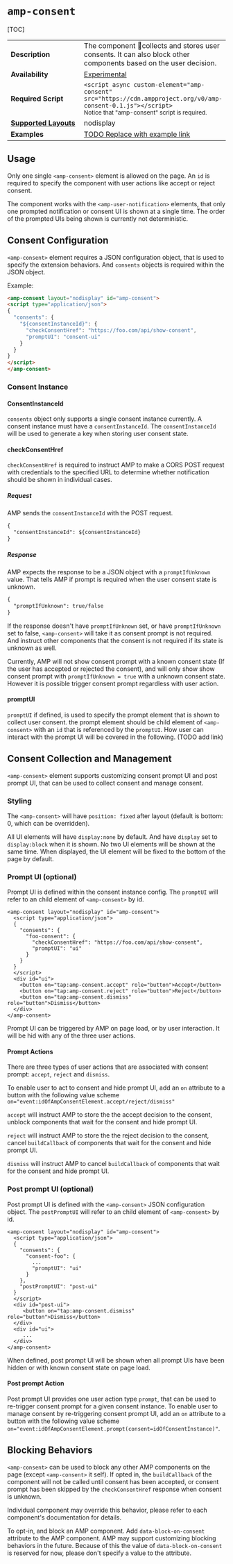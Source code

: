 <!--
Copyright 2018 The AMP HTML Authors. All Rights Reserved.

Licensed under the Apache License, Version 2.0 (the "License");
you may not use this file except in compliance with the License.
You may obtain a copy of the License at

      http://www.apache.org/licenses/LICENSE-2.0

Unless required by applicable law or agreed to in writing, software
distributed under the License is distributed on an "AS-IS" BASIS,
WITHOUT WARRANTIES OR CONDITIONS OF ANY KIND, either express or implied.
See the License for the specific language governing permissions and
limitations under the License.
-->

# <a name="amp-consent"></a> `amp-consent`

[TOC]

<table>
  <tr>
    <td width="40%"><strong>Description</strong></td>
    <td>The component collects and stores user consents. It can also block other components based on the user decision.</td>
  </tr>
  <tr>
    <td width="40%"><strong>Availability</strong></td>
    <td><div><a href="https://www.ampproject.org/docs/reference/experimental.html">Experimental</a></td>
  </tr>
  <tr>
    <td width="40%"><strong>Required Script</strong></td>
    <td>
      <div>
        <code>&lt;script async custom-element="amp-consent" src="https://cdn.ampproject.org/v0/amp-consent-0.1.js">&lt;/script></code>
      </div>
      <small>Notice that  "amp-consent" script is required.</small>
    </td>
  </tr>
  <tr>
    <td class="col-fourty"><strong><a href="https://www.ampproject.org/docs/guides/responsive/control_layout.html">Supported Layouts</a></strong></td>
    <td>nodisplay</td>
  </tr>
  <tr>
    <td width="40%"><strong>Examples</strong></td>
    <td>
      <a href="https://ampbyexample.com/components/amp-user-notification/">TODO Replace with example link</a>
    </td>
  </tr>
</table>

## Usage
Only one single `<amp-consent>` element is allowed on the page. An `id` is required to specify the component with user actions like accept or reject consent.

The component works with the `<amp-user-notification>` elements, that only one prompted notification or consent UI is shown at a single time. The order of the prompted UIs being shown is currently not deterministic.


## Consent Configuration

`<amp-consent>` element requires a JSON configuration object, that is used to specify the extension behaviors. And `consents` objects is required within the JSON object.

Example:

```html
<amp-consent layout="nodisplay" id="amp-consent">
<script type="application/json">
{
  "consents": {
    "${consentInstanceId}": {
      "checkConsentHref": "https://foo.com/api/show-consent",
      "promptUI": "consent-ui"
    }
  }
}
</script>
</amp-consent>
```


### Consent Instance

#### ConsentInstanceId
`consents` object only supports a single consent instance currently. A consent instance must have a `consentInstanceId`. The `consentInstanceId` will be used to generate a key when storing user consent state.

#### checkConsentHref
`checkConsentHref` is required to instruct AMP to make a CORS POST request with credentials to the specified URL to determine whether notification should be shown in individual cases.

##### Request
AMP sends the `consentInstanceId` with the POST request.
```html
{
  "consentInstanceId": ${consentInstanceId}
}
```

##### Response
AMP expects the response to be a JSON object with a `promptIfUnknown` value. That tells AMP if prompt is required when the user consent state is unknown.
```html
{
  "promptIfUnknown": true/false
}
```
If the response doesn't have `promptIfUnknown` set, or have `promptIfUnknown` set to false, `<amp-consent>` will take it as consent prompt is not required. And instruct other components that the consent is not required if its state is unknown as well.

Currently, AMP will not show consent prompt with a known consent state (If the user has accepted or rejected the consent), and will only show show consent prompt with `promptIfUnknown = true` with a unknown consent state. However it is possible trigger consent prompt regardless with user action.


#### promptUI
`promptUI` if defined, is used to specify the prompt element that is shown to collect user consent. the prompt element should be child element of `<amp-consent>` with an `id` that is referenced by the `promptUI`. How user can interact with the prompt UI will be covered in the following. (TODO add link)


## Consent Collection and Management

`<amp-consent>` element supports customizing consent prompt UI and post prompt UI, that can be used to collect consent and manage consent.

### Styling

The `<amp-consent>` will have `position: fixed` after layout (default is bottom: 0, which can be overridden).

All UI elements will have `display:none` by default. And have `display` set to `display:block` when it is shown. No two UI elements will be shown at the same time. When displayed, the UI element will be fixed to the bottom of the page by default.

### Prompt UI (optional)
Prompt UI is defined within the consent instance config. The `promptUI` will refer to an child element of `<amp-consent>` by id.
```
<amp-consent layout="nodisplay" id="amp-consent">
  <script type="application/json">
  {
    "consents": {
      "foo-consent": {
        "checkConsentHref": "https://foo.com/api/show-consent",
        "promptUI": "ui"
      }
    }
  }
  </script>
  <div id="ui">
    <button on="tap:amp-consent.accept" role="button">Accept</button>
    <button on="tap:amp-consent.reject" role="button">Reject</button>
    <button on="tap:amp-consent.dismiss" role="button">Dismiss</button>
  </div>
</amp-consent>
```
Prompt UI can be triggered by AMP on page load, or by user interaction. It will be hid with any of the three user actions.

#### Prompt Actions
There are three types of user actions that are associated with consent prompt: `accept`, `reject` and `dismiss`.

To enable user to act to consent and hide prompt UI, add an `on` attribute to a button with the
following value scheme `on="event:idOfAmpConsentElement.accept/reject/dismiss"`

`accept` will instruct AMP to store the the accept decision to the consent, unblock components that wait for the consent and hide prompt UI.

`reject` will instruct AMP to store the the reject decision to the consent, cancel `buildCallback` of components that wait for the consent and hide prompt UI.

`dismiss` will instruct AMP to cancel `buildCallback` of components that wait for the consent and hide prompt UI.


### Post prompt UI (optional)
Post prompt UI is defined with the `<amp-consent>` JSON configuration object. The `postPromptUI` will refer to an child element of `<amp-consent>` by id.
```
<amp-consent layout="nodisplay" id="amp-consent">
  <script type="application/json">
  {
    "consents": {
      "consent-foo": {
        ...
        "promptUI": "ui"
      }
    },
    "postPromptUI": "post-ui"
  }
  </script>
  <div id="post-ui">
     <button on="tap:amp-consent.dismiss" role="button">Dismiss</button>
  </div>
  <div id="ui">
     ...
  </div>
</amp-consent>
```
When defined, post prompt UI will be shown when all prompt UIs have been hidden or with known consent state on page load.

#### Post prompt Action
Post prompt UI provides one user action type `prompt`, that can be used to re-trigger consent prompt for a given consent instance. To enable user to manage consent by re-triggering consent prompt UI,  add an `on` attribute to a button with the
following value scheme `on="event:idOfAmpConsentElement.prompt(consent=idOfConsentInstance)"`.

## Blocking Behaviors

`<amp-consent>` can be used to block any other AMP components on the page (except `<amp-consent>` it self). If opted in, the `buildCallback` of the component will not be called until consent has been accepted, or consent prompt has been skipped by the `checkConsentHref` response when consent is unknown.

Individual component may override this behavior, please refer to each component's documentation for details.

To opt-in, and block an AMP component. Add `data-block-on-consent` attribute to the AMP component. AMP may support customizing blocking behaviors in the future. Because of this the value of `data-block-on-consent` is reserved for now, please don't specify a value to the attribute.
